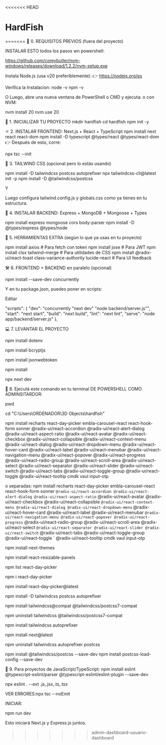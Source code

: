 <<<<<<< HEAD
# HardFish
=======
🔁 0. REQUISITOS PREVIOS (fuera del proyecto)

INSTALAR ESTO todos los pasos wn powershell:

https://github.com/coreybutler/nvm-windows/releases/download/1.2.2/nvm-setup.exe


Instala Node.js (usa v20 preferiblemente):
👉 https://nodejs.org/es

Verifica la Instalacion:
node -v
npm -v


O
Luego, abre una nueva ventana de PowerShell o CMD y ejecuta:
o con NVM:

nvm install 20
nvm use 20


🔨 1. INICIALIZAR TU PROYECTO
mkdir hardfish
cd hardfish
npm init -y


⚛️ 2. INSTALAR FRONTEND: Next.js + React + TypeScript
npm install next react react-dom
npm install -D typescript @types/react @types/react-dom
👉 Después de esto, corre:

npx tsc --init



🎨 3. TAILWIND CSS (opcional pero lo estás usando)

npm install -D tailwindcss postcss autoprefixer
npx tailwindcss-cli@latest init -p
npm install -D @tailwindcss/postcss

Y

Luego configura tailwind.config.js y globals.css como ya tienes en tu estructura.



🚀 4. INSTALAR BACKEND: Express + MongoDB + Mongoose + Types

npm install express mongoose cors body-parser
npm install -D @types/express @types/node


🧰 5. HERRAMIENTAS EXTRA (según lo que ya usas en tu proyecto)

npm install axios                # Para fetch con token
npm install jose                # Para JWT
npm install clsx tailwind-merge # Para utilidades de CSS
npm install @radix-ui/react-toast class-variance-authority lucide-react # Para UI feedback


🛠 6. FRONTEND + BACKEND en paralelo (opcional)

npm install --save-dev concurrently




Y en tu package.json, puedes poner en scripts:

Editar

  "scripts": {
        "dev": "concurrently \"next dev\" \"node backend/server.js\"",
  "start": "next start",
  "build": "next build",
  "lint": "next lint",
  "serve": "node app/backend/server.js"
  },



💻 7. LEVANTAR EL PROYECTO

npm install dotenv


npm install bcryptjs

npm install jsonwebtoken

npm install


npx next dev





🚀 8. Ejecutá este comando en tu terminal DE POWERSHELL COMO ADMINSITARDOR:

pwd

cd "C:\Users\ORDENADOR\3D Objects\hardfish"


npm install recharts react-day-picker embla-carousel-react react-hook-form sonner @radix-ui/react-accordion @radix-ui/react-alert-dialog @radix-ui/react-aspect-ratio @radix-ui/react-avatar @radix-ui/react-checkbox @radix-ui/react-collapsible @radix-ui/react-context-menu @radix-ui/react-dialog @radix-ui/react-dropdown-menu @radix-ui/react-hover-card @radix-ui/react-label @radix-ui/react-menubar @radix-ui/react-navigation-menu @radix-ui/react-popover @radix-ui/react-progress @radix-ui/react-radio-group @radix-ui/react-scroll-area @radix-ui/react-select @radix-ui/react-separator @radix-ui/react-slider @radix-ui/react-switch @radix-ui/react-tabs @radix-ui/react-toggle-group @radix-ui/react-toggle @radix-ui/react-tooltip cmdk vaul input-otp


o separadas:
npm install recharts react-day-picker embla-carousel-react react-hook-form sonner `
@radix-ui/react-accordion @radix-ui/react-alert-dialog @radix-ui/react-aspect-ratio `
@radix-ui/react-avatar @radix-ui/react-checkbox @radix-ui/react-collapsible `
@radix-ui/react-context-menu @radix-ui/react-dialog @radix-ui/react-dropdown-menu `
@radix-ui/react-hover-card @radix-ui/react-label @radix-ui/react-menubar `
@radix-ui/react-navigation-menu @radix-ui/react-popover @radix-ui/react-progress `
@radix-ui/react-radio-group @radix-ui/react-scroll-area @radix-ui/react-select `
@radix-ui/react-separator @radix-ui/react-slider @radix-ui/react-switch `
@radix-ui/react-tabs @radix-ui/react-toggle-group @radix-ui/react-toggle `
@radix-ui/react-tooltip cmdk vaul input-otp



npm install next-themes

npm install react-resizable-panels

npm list react-day-picker

npm i react-day-picker

npm install react-day-picker@latest

npm install -D tailwindcss postcss autoprefixer

npm install tailwindcss@compat @tailwindcss/postcss7-compat

npm uninstall tailwindcss @tailwindcss/postcss7-compat

npm install tailwindcss autoprefixer

npm install next@latest

npm uninstall tailwindcss autoprefixer postcss




npm install @tailwindcss/postcss --save-dev
npm install postcss-load-config --save-dev



🎨 9. Para proyectos de JavaScript/TypeScript:
npm install eslint @typescript-eslint/parser @typescript-eslint/eslint-plugin --save-dev

npx eslint . --ext .js,.jsx,.ts,.tsx



VER ERRORES:npx tsc --noEmit

INICIAR: 

npm run dev

Esto iniciará Next.js y Express.js juntos.
>>>>>>> admin-dashboard-usuario-dashboard
